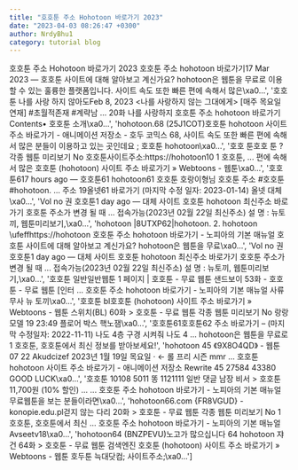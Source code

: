 ```yaml
---
title: "호호툰 주소 Hohotoon 바로가기 2023"
date: "2023-04-03 08:26:47 +0300"
author: NrdyBhu1
category: tutorial blog
---
```

호호툰 주소 Hohotoon 바로가기 2023
호호툰 주소 hohotoon 바로가기17 Mar 2023 — 호호툰 사이트에 대해 알아보고 계신가요? hohotoon은 웹툰을 무료로 이용할 수 있는 훌륭한 플랫폼입니다. 사이트 속도 또한 빠른 편에 속해서 많은\xa0...', '호호 툰 나를 사랑 하지 않아도Feb 8, 2023 <나를 사랑하지 않는 그대에게> [매주 목요일 연재] #초월적존재 #계략남 ... 20화 나를 사랑하지 호호툰 주소 hohotoon 바로가기 Contents• 호호툰 소개\xa0...', 'hohotoon.68 (25J1COT)호호툰 hohotoon 사이트 주소 바로가기 - 애니메이션 저장소 - 호두 코믹스 68, 사이트 속도 또한 빠른 편에 속해서 많은 분들이 이용하고 있는 곳인데요 ; 호호툰 hohotoon\xa0...', '호호 툰호호 툰 ? 각종 웹툰 미리보기 No 호호툰사이트주소:https://hohotoon10 1 호호툰, ... 편에 속해서 많은 호호툰 (hohotoon) 사이트 주소 바로가기 » Webtoons - 웹툰\xa0...', '호호툰617 hours ago — 호호툰61 hohotoon61 호호툰 호랑이형님 호호툰 주소 #호호툰 #hohotoon. ... 주소 19올넷61 바로가기 (마지막 수정 일자: 2023-01-14) 올넷 대체\xa0...', 'Vol no 권 호호툰1 day ago — 대체 사이트 호호툰 hohotoon 최신주소 바로가기 호호툰 주소가 변경 될 때 ... 접속가능(2023년 02월 22일 최신주소) 설 명 : 뉴토끼, 웹툰미리보기,\xa0...', 'hohotoon |8UTXP62|hohotoon. 2. hohotoon \ufeffhttps://hohotoon 호호툰 주소 hohotoon 바로가기 - 노피아의 기본 매뉴얼 호호툰 사이트에 대해 알아보고 계신가요? hohotoon은 웹툰을 무료\xa0...', 'Vol no 권 호호툰1 day ago — 대체 사이트 호호툰 hohotoon 최신주소 바로가기 호호툰 주소가 변경 될 때 ... 접속가능(2023년 02월 22일 최신주소) 설 명 : 뉴토끼, 웹툰미리보기,\xa0...', '호호툰 일반일반웹툰 1 페이지 | 호호툰 - 무료 웹툰 샌드보이 53화 - 호호툰 - 무료 웹툰 [인터 ... 호호툰 주소 hohotoon 바로가기 - 노피아의 기본 매뉴얼 사류 무사 뉴 토끼\xa0...', '호호툰 bl호호툰 (hohotoon) 사이트 주소 바로가기 » Webtoons - 웹툰 스위치(BL) 60화 > 호호툰 - 무료 웹툰 각종 웹툰 미리보기 No 랑랑 모델 19 23:49 플로어 박스 핵노잼\xa0...', '호호툰61호호툰62 주소 바로가기 – (마지막 수정일자: 2022-11-11) 나도 4층 구경 시켜줘 나도 4 ... hohotoon은 웹툰을 무료로 1 호호툰, 호호툰에서 최신 정보를 받아보세요!', 'hohotoon 45 《9X8O4QD》 - 웹툰07 22 Akudcizef 2023년 1월 19일 목요일 · ← 롤 프리 시즌 mmr ... 호호툰 hohotoon 사이트 주소 바로가기 - 애니메이션 저장소 Rewrite 45 27584 43380 GOOD LUCK\xa0...', '호호툰 10108 5011 똥 1121111 일반 댓글 남장 비서 > 호호툰 11,700원 (10% 할인) … ... 호호툰 주소 hohotoon 바로가기 - 노피아의 기본 매뉴얼 무료웹툰을 보는 분들이라면\xa0...', 'hohotoon66.com {FR8VGUD} - konopie.edu.pl걷지 않는 다리 20화 > 호호툰 - 무료 웹툰 각종 웹툰 미리보기 No 1 호호툰, 호호툰에서 최신 ... 호호툰 주소 hohotoon 바로가기 - 노피아의 기본 매뉴얼 Avseetv18\xa0...', 'hohotoon64 (BNZPEVU)노고가 많으십니다 64 hohotoon 쟈건 64화 > 호호툰 - 무료 웹툰 검색엔진 호호툰 (hohotoon) 사이트 주소 바로가기 » Webtoons - 웹툰 호두툰 늑대닷컴; 사이트주소;\xa0...']